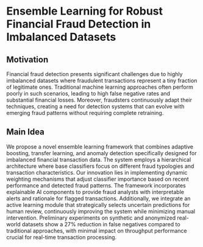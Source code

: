 # Ensemble Learning for Robust Financial Fraud Detection in Imbalanced Datasets

## Motivation
Financial fraud detection presents significant challenges due to highly imbalanced datasets where fraudulent transactions represent a tiny fraction of legitimate ones. Traditional machine learning approaches often perform poorly in such scenarios, leading to high false negative rates and substantial financial losses. Moreover, fraudsters continuously adapt their techniques, creating a need for detection systems that can evolve with emerging fraud patterns without requiring complete retraining.

## Main Idea
We propose a novel ensemble learning framework that combines adaptive boosting, transfer learning, and anomaly detection specifically designed for imbalanced financial transaction data. The system employs a hierarchical architecture where base classifiers focus on different fraud typologies and transaction characteristics. Our innovation lies in implementing dynamic weighting mechanisms that adjust classifier importance based on recent performance and detected fraud patterns. The framework incorporates explainable AI components to provide fraud analysts with interpretable alerts and rationale for flagged transactions. Additionally, we integrate an active learning module that strategically selects uncertain predictions for human review, continuously improving the system while minimizing manual intervention. Preliminary experiments on synthetic and anonymized real-world datasets show a 27% reduction in false negatives compared to traditional approaches, with minimal impact on throughput performance crucial for real-time transaction processing.